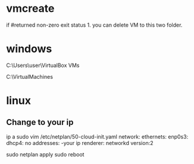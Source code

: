 ﻿# vmcreate

if #returned non-zero exit status 1. you can delete VM to this two folder.
# windows
C:\Users\user\VirtualBox VMs

C:\VirtualMachines

# linux
## Change to your ip 

ip a
sudo vim /etc/netplan/50-cloud-init.yaml
network:
  ethernets:
    enp0s3:
      dhcp4: no
        addresses:
        -your ip
  renderer: networkd
  version:2

sudo netplan apply
sudo reboot
